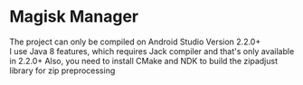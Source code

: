 # Magisk Manager
The project can only be compiled on Android Studio Version 2.2.0+  
I use Java 8 features, which requires Jack compiler and that's only available in 2.2.0+
Also, you need to install CMake and NDK to build the zipadjust library for zip preprocessing
